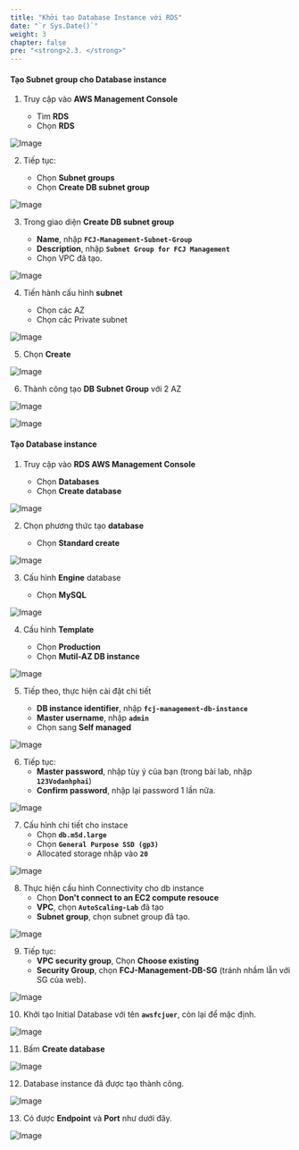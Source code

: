 ```yaml
---
title: "Khởi tạo Database Instance với RDS"
date: "`r Sys.Date()`"
weight: 3
chapter: false
pre: "<strong>2.3. </strong>"
---
```


#### Tạo Subnet group cho Database instance

1. Truy cập vào **AWS Management Console**

   - Tìm **RDS**
   - Chọn **RDS**

![Image](/images/2-preparation/2.3-rds/2.3.1.png?featherlight=false&width=90pc)

2. Tiếp tục:

   - Chọn **Subnet groups**
   - Chọn **Create DB subnet group** 

![Image](/images/2-preparation/2.3-rds/2.3.2.png?featherlight=false&width=90pc)

3. Trong giao diện **Create DB subnet group**

   - **Name**, nhập **`FCJ-Management-Subnet-Group`**
   - **Description**, nhập **`Subnet Group for FCJ Management`**
   - Chọn VPC đã tạo.

![Image](/images/2-preparation/2.3-rds/2.3.3.png?featherlight=false&width=90pc)

4. Tiến hành cấu hình **subnet**

   - Chọn các AZ
   - Chọn các Private subnet

![Image](/images/2-preparation/2.3-rds/2.3.4.png?featherlight=false&width=90pc)

5. Chọn **Create**

![Image](/images/2-preparation/2.3-rds/2.3.5.png?featherlight=false&width=90pc)

6. Thành công tạo **DB Subnet Group** với 2 AZ

![Image](/images/2-preparation/2.3-rds/2.3.6.png?featherlight=false&width=90pc)

![Image](/images/2-preparation/2.3-rds/2.3.7.png?featherlight=false&width=90pc)

#### Tạo Database instance

1. Truy cập vào **RDS AWS Management Console**

   - Chọn **Databases**
   - Chọn **Create database**

![Image](/images/2-preparation/2.3-rds/2.3.8.png?featherlight=false&width=90pc)

2. Chọn phương thức tạo **database**

   - Chọn **Standard create**

![Image](/images/2-preparation/2.3-rds/2.3.9.png?featherlight=false&width=90pc)

3. Cấu hình **Engine** database

   - Chọn **MySQL**

![Image](/images/2-preparation/2.3-rds/2.3.10.png?featherlight=false&width=90pc)

4. Cấu hình **Template**

   - Chọn **Production**
   - Chọn **Mutil-AZ DB  instance**

![Image](/images/2-preparation/2.3-rds/2.3.11.png?featherlight=false&width=90pc)

5. Tiếp theo, thực hiện cài đặt chi tiết

   - **DB instance identifier**, nhập **`fcj-management-db-instance`**
   - **Master username**, nhập **`admin`** 
   - Chọn sang **Self managed**

![Image](/images/2-preparation/2.3-rds/2.3.12.png?featherlight=false&width=90pc)

6. Tiếp tục:
    - **Master password**, nhập tùy ý của bạn (trong bài lab, nhập **```123Vodanhphai```**)
    - **Confirm password**, nhập lại password 1 lần nữa.

![Image](/images/2-preparation/2.3-rds/2.3.13.png?featherlight=false&width=90pc)

7. Cấu hình chi tiết cho instace
   - Chọn **``db.m5d.large``**
   - Chọn **``General Purpose SSD (gp3)``**
   - Allocated storage nhập vào **``20``**

![Image](/images/2-preparation/2.3-rds/2.3.14.png?featherlight=false&width=90pc)

8. Thực hiện cấu hình Connectivity cho db instance
   - Chọn **Don't connect to an EC2 compute resouce**
   - **VPC**, chọn **``AutoScaling-Lab``** đã tạo
   - **Subnet group**, chọn subnet group đã tạo.

![Image](/images/2-preparation/2.3-rds/2.3.15.png?featherlight=false&width=90pc)

9. Tiếp tục:
   - **VPC security group**, Chọn **Choose existing**
   - **Security Group**, chọn **FCJ-Management-DB-SG** (tránh nhầm lẫn với SG của web).

![Image](/images/2-preparation/2.3-rds/2.3.16.png?featherlight=false&width=90pc)

10. Khởi tạo Initial Database với tên **``awsfcjuer``**, còn lại để mặc định.

![Image](/images/2-preparation/2.3-rds/2.3.17.png?featherlight=false&width=90pc)

11. Bấm **Create database**

![Image](/images/2-preparation/2.3-rds/2.3.18.png?featherlight=false&width=90pc)

12. Database instance đã được tạo thành công.

![Image](/images/2-preparation/2.3-rds/2.3.19.png?featherlight=false&width=90pc)

13. Có được **Endpoint** và **Port** như dưới đây.

![Image](/images/2-preparation/2.3-rds/2.3.20.png?featherlight=false&width=90pc)